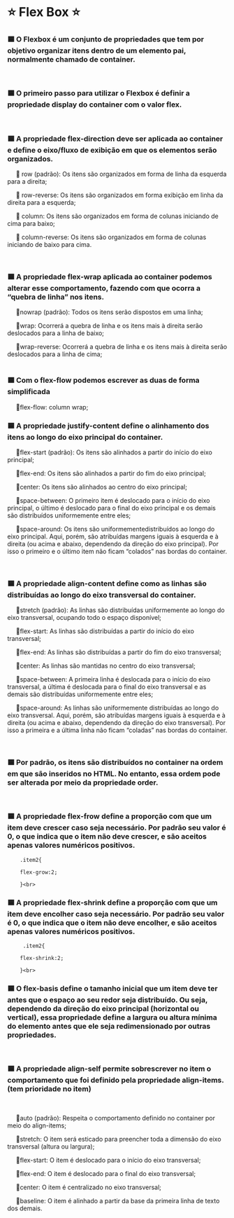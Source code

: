<h1>⭐️ Flex Box ⭐️</h1>

<h3>🟦 O Flexbox é um conjunto de propriedades que tem por objetivo organizar itens dentro de um elemento pai, normalmente chamado de container.</h3><br>

<h3>🟦 O primeiro passo para utilizar o Flexbox é definir a propriedade display do container com o valor flex.</h3><br>

<h3>🟦 A propriedade flex-direction deve ser aplicada ao container e define o eixo/fluxo de exibição em que os elementos serão organizados.</h3>


<p>
  &nbsp;&nbsp;&nbsp;&nbsp;&nbsp;🔶 row (padrão): Os itens são organizados em forma de linha da esquerda para a direita;
        

  &nbsp;&nbsp;&nbsp;&nbsp;&nbsp;🔶 row-reverse: Os itens são organizados em forma exibição em linha da direita para a esquerda;
        

  &nbsp;&nbsp;&nbsp;&nbsp;&nbsp;🔶 column: Os itens são organizados em forma de colunas iniciando de cima para baixo;
        

  &nbsp;&nbsp;&nbsp;&nbsp;&nbsp;🔶 column-reverse: Os itens são organizados em forma de colunas iniciando de baixo para cima.
</p><br>
        



<h3>🟦 A propriedade flex-wrap aplicada ao container podemos alterar esse comportamento, fazendo com que ocorra a “quebra de linha” nos itens.</h3>
 
 &nbsp;&nbsp;&nbsp;&nbsp;&nbsp;🔶nowrap (padrão): Todos os itens serão dispostos em uma linha;</h4>

&nbsp;&nbsp;&nbsp;&nbsp;&nbsp;🔶wrap: Ocorrerá a quebra de linha e os itens mais à direita serão deslocados para a linha de baixo;</h4>

&nbsp;&nbsp;&nbsp;&nbsp;&nbsp;🔶wrap-reverse: Ocorrerá a quebra de linha e os itens mais à direita serão deslocados para a linha de cima;</h4><br><br>

<h3>🟦 Com o flex-flow podemos escrever as duas de forma simplificada</h3>

&nbsp;&nbsp;&nbsp;&nbsp;&nbsp;🔶flex-flow: column wrap;</h4><br>

<h3>🟦 A propriedade justify-content define o alinhamento dos itens ao longo do eixo principal do container.</h3>

<p>&nbsp;&nbsp;&nbsp;&nbsp;&nbsp;🔶flex-start (padrão): Os itens são alinhados a partir do início do eixo principal;
          
&nbsp;&nbsp;&nbsp;&nbsp;&nbsp;🔶flex-end: Os itens são alinhados a partir do fim do eixo principal;

&nbsp;&nbsp;&nbsp;&nbsp;&nbsp;🔶center: Os itens são alinhados ao centro do eixo principal;
          
&nbsp;&nbsp;&nbsp;&nbsp;&nbsp;🔶space-between: O primeiro item é deslocado para o início do eixo principal, o último é deslocado para o final do eixo principal e os demais são distribuídos uniformemente entre eles;

&nbsp;&nbsp;&nbsp;&nbsp;&nbsp;🔶space-around: Os itens são uniformementedistribuídos ao longo do eixo principal. Aqui, porém, são atribuídas margens iguais à esquerda e à direita (ou acima e abaixo, dependendo da direção do eixo principal). Por isso o primeiro e o último item não ficam “colados” nas bordas do container.</p><br>

<h3>🟦 A propriedade align-content define como as linhas são distribuídas ao longo do eixo transversal do container. </h3>

<p>&nbsp;&nbsp;&nbsp;&nbsp;&nbsp;🔶stretch (padrão): As linhas são distribuídas uniformemente ao longo do eixo transversal, ocupando todo o espaço disponível;
          
&nbsp;&nbsp;&nbsp;&nbsp;&nbsp;🔶flex-start: As linhas são distribuídas a partir do início do eixo transversal;

&nbsp;&nbsp;&nbsp;&nbsp;&nbsp;🔶flex-end: As linhas são distribuídas a partir do fim do eixo transversal;
          
&nbsp;&nbsp;&nbsp;&nbsp;&nbsp;🔶center: As linhas são mantidas no centro do eixo transversal;
         
&nbsp;&nbsp;&nbsp;&nbsp;&nbsp;🔶space-between: A primeira linha é deslocada para o início do eixo 
          transversal, a última é deslocada para o final do eixo transversal e as demais são distribuídas uniformemente entre eles;
          
&nbsp;&nbsp;&nbsp;&nbsp;&nbsp;🔶space-around: As linhas são uniformemente distribuídas ao longo do eixo transversal. Aqui, porém, são atribuídas margens iguais à esquerda e à direita (ou acima e abaixo, dependendo da direção do eixo transversal). Por isso a primeira e a última linha não ficam “coladas” nas bordas do container.</p><br>

<h3>🟦 Por padrão, os itens são distribuídos no container na ordem em que são inseridos no HTML. No entanto, essa ordem pode ser alterada por meio da propriedade order.</h3><br>

<h3>🟦 A propriedade flex-frow define a proporção com que um item deve crescer caso seja necessário. Por padrão seu valor é 0, o que indica que o item não deve crescer, e são aceitos apenas valores numéricos positivos.</h3>
 
        .item2{

        flex-grow:2;

        }<br>

<h3>🟦 A propriedade flex-shrink define a proporção com que um item deve encolher caso seja necessário. Por padrão seu valor é 0, o que indica que o item não deve encolher, e são aceitos apenas valores numéricos positivos.</h3>

         .item2{

        flex-shrink:2;

        }<br>


<h3>🟦 O flex-basis define o tamanho inicial que um item deve ter antes que o espaço ao seu redor seja distribuído. Ou seja, dependendo da direção do eixo principal (horizontal ou vertical), essa propriedade define a largura ou altura mínima do elemento antes que ele seja redimensionado por outras propriedades.</h3><br>

<h3>🟦  A propriedade align-self permite sobrescrever no item o comportamento que foi definido pela propriedade align-items.(tem prioridade no item)</h3><br>

&nbsp;&nbsp;&nbsp;&nbsp;&nbsp;🔶auto (padrão): Respeita o comportamento definido no container por meio do align-items;
        
&nbsp;&nbsp;&nbsp;&nbsp;&nbsp;🔶stretch: O item será esticado para preencher toda a dimensão do eixo transversal (altura ou largura);

&nbsp;&nbsp;&nbsp;&nbsp;&nbsp;🔶flex-start: O item é deslocado para o início do eixo transversal;
        
&nbsp;&nbsp;&nbsp;&nbsp;&nbsp;🔶flex-end: O item é deslocado para o final do eixo transversal;
          
&nbsp;&nbsp;&nbsp;&nbsp;&nbsp;🔶center: O item é centralizado no eixo transversal;

&nbsp;&nbsp;&nbsp;&nbsp;&nbsp;🔶baseline: O item é alinhado a partir da base da primeira linha de texto dos demais.





